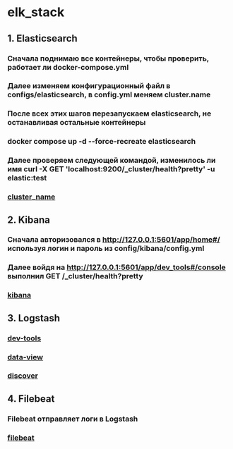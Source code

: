 # elk_stack
## 1. Elasticsearch
### Сначала поднимаю все контейнеры, чтобы проверить, работает ли docker-compose.yml 
### Далее изменяем конфигурационный файл в configs/elasticsearch, в config.yml меняем cluster.name
### После всех этих шагов перезапускаем elasticsearch, не останавливая остальные контейнеры
### docker compose up -d --force-recreate elasticsearch
### Далее проверяем следующей командой, изменилось ли имя curl -X GET 'localhost:9200/_cluster/health?pretty' -u elastic:test
### [cluster_name](image/elasticsearch_config_1.png)
## 2. Kibana
### Сначала авторизовался в http://127.0.0.1:5601/app/home#/ используя логин и пароль из config/kibana/config.yml 
### Далее войдя на http://127.0.0.1:5601/app/dev_tools#/console  выполнил GET /_cluster/health?pretty
### [kibana](image/kibana_2.png)
## 3. Logstash
### [dev-tools](image/3_logstash_dev_tools_1.png)
### [data-view](image/3_logstash_data_view_2.png)
### [discover](image/3_logstash_discover_3.png)
## 4. Filebeat
### Filebeat отправляет логи в Logstash
### [filebeat](image/filebeat_docker_compose.png)
